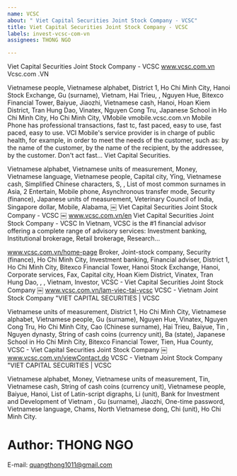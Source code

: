 ```yaml
---
name: VCSC
about: " Viet Capital Securities Joint Stock Company - VCSC"
title: Viet Capital Securities Joint Stock Company - VCSC
labels: invest-vcsc-com-vn 
assignees: THONG NGO

---
```


Viet Capital Securities Joint Stock Company - VCSC
 www.vcsc.com.vn
 Vcsc.com  .VN

 Vietnamese people, Vietnamese alphabet, District 1, Ho Chi Minh City, Hanoi Stock Exchange, Gu (surname), Vietnam, Hai Trieu, , Nguyen Hue, Bitexco Financial Tower, Baiyue, Jiaozhi, Vietnamese cash, Hanoi, Hoan Kiem District, Tran  Hung Dao, Vinatex, Nguyen Cong Tru, Japanese School in Ho Chi Minh City, Ho Chi Minh City,
 VMobile
 vmobile.vcsc.com.vn
 Mobile Phone has professional transactions, fast tc, fast paced, easy to use, fast paced, easy to use.  VCI Mobile's service provider is in charge of public health, for example, in order to meet the needs of the customer, such as: by the name of the customer, by the name of the recipient, by the addressee, by the customer.  Don't act fast... Viet Capital Securities.

 Vietnamese alphabet, Vietnamese units of measurement, Money, Vietnamese language, Vietnamese people, Capital city, Yīng, Vietnamese cash, Simplified Chinese characters, S, , List of most common surnames in Asia, 2 Entertain, Mobile phone, Asynchronous transfer mode, Security  (finance), Japanese units of measurement, Veterinary Council of India, Singapore dollar, Mobile, Alabama,
 ￼
 Viet Capital Securities Joint Stock Company - VCSC
 ￼ www.vcsc.com.vn/en
 Viet Capital Securities Joint Stock Company - VCSC In Vietnam, VCSC is the #1 financial advisor offering a complete range of advisory services: Investment banking, Institutional brokerage, Retail brokerage, Research...

 www.vcsc.com.vn/home-page Broker, Joint-stock company, Security (finance), Ho Chi Minh City, Investment banking, Financial adviser, District 1, Ho Chi Minh City, Bitexco Financial Tower, Hanoi Stock Exchange,  Hanoi, Corporate services, Fax, Capital city, Hoan Kiem District, Vinatex, Tran Hung Dao, , , Vietnam, Investor,
 VCSC - Viet Capital Securities Joint Stock Company
 ￼ www.vcsc.com.vn/lam-viec-tai-vcsc
 VCSC - Vietnam Joint Stock Company "VIET CAPITAL SECURITIES | VCSC

 Vietnamese units of measurement, District 1, Ho Chi Minh City, Vietnamese alphabet, Vietnamese people, Gu (surname), Nguyen Hue, Vinatex, Nguyen Cong Tru, Ho Chi Minh City, Cao (Chinese surname), Hai Trieu, Baiyue, Tin  , Nguyen dynasty, String of cash coins (currency unit), Ba (state), Japanese School in Ho Chi Minh City, Bitexco Financial Tower, Tien, Hua County,
 VCSC - Viet Capital Securities Joint Stock Company
 ￼ www.vcsc.com.vn/viewContact.do
 VCSC - Vietnam Joint Stock Company "VIET CAPITAL SECURITIES | VCSC

 Vietnamese alphabet, Money, Vietnamese units of measurement, Tin, Vietnamese cash, String of cash coins (currency unit), Vietnamese people, Baiyue, Hanoi, List of Latin-script digraphs, Li (unit), Bank for Investment and Development of Vietnam  , Gu (surname), Jiaozhi, One-time password, Vietnamese language, Chams, North Vietnamese dong, Chi (unit), Ho Chi Minh City.

# Author: THONG NGO
   E-mail: quangthong1011@gmail.com
